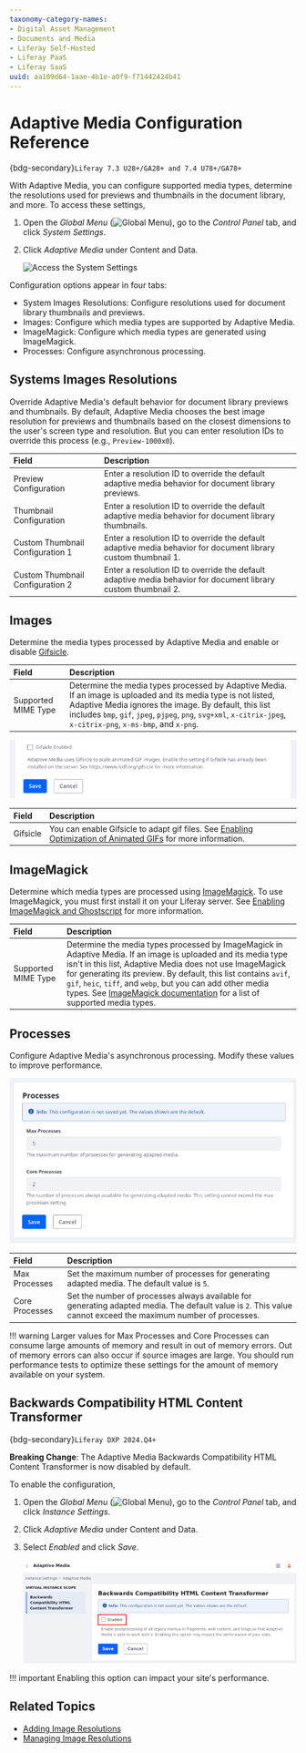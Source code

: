 ```yaml
---
taxonomy-category-names:
- Digital Asset Management
- Documents and Media
- Liferay Self-Hosted
- Liferay PaaS
- Liferay SaaS
uuid: aa109d64-1aae-4b1e-a0f9-f71442424b41
---
```


# Adaptive Media Configuration Reference

{bdg-secondary}`Liferay 7.3 U28+/GA28+ and 7.4 U78+/GA78+`

With Adaptive Media, you can configure supported media types, determine the resolutions used for previews and thumbnails in the document library, and more. To access these settings,

1. Open the *Global Menu* (![Global Menu](../../../../images/icon-applications-menu.png)), go to the *Control Panel* tab, and click *System Settings*.

1. Click *Adaptive Media* under Content and Data.

   ![Access the System Settings](./adaptive-media-configuration-reference/images/01.png)

Configuration options appear in four tabs:

- System Images Resolutions: Configure resolutions used for document library thumbnails and previews.
- Images: Configure which media types are supported by Adaptive Media.
- ImageMagick: Configure which media types are generated using ImageMagick.
- Processes: Configure asynchronous processing.

## Systems Images Resolutions

Override Adaptive Media's default behavior for document library previews and thumbnails. By default, Adaptive Media chooses the best image resolution for previews and thumbnails based on the closest dimensions to the user's screen type and resolution. But you can enter resolution IDs to override this process (e.g., `Preview-1000x0`).

| Field                            | Description                                                                                                    |
|:---------------------------------|:---------------------------------------------------------------------------------------------------------------|
| Preview Configuration            | Enter a resolution ID to override the default adaptive media behavior for document library previews.           |
| Thumbnail Configuration          | Enter a resolution ID to override the default adaptive media behavior for document library thumbnails.         |
| Custom Thumbnail Configuration 1 | Enter a resolution ID to override the default adaptive media behavior for document library custom thumbnail 1. |
| Custom Thumbnail Configuration 2 | Enter a resolution ID to override the default adaptive media behavior for document library custom thumbnail 2. |

## Images

Determine the media types processed by Adaptive Media and enable or disable [Gifsicle](https://www.lcdf.org/gifsicle/).

| Field               | Description                                                                                                                                                                                                                                                                                  |
|:--------------------|:---------------------------------------------------------------------------------------------------------------------------------------------------------------------------------------------------------------------------------------------------------------------------------------------|
| Supported MIME Type | Determine the media types processed by Adaptive Media. If an image is uploaded and its media type is not listed, Adaptive Media ignores the image. By default, this list includes `bmp`, `gif`, `jpeg`, `pjpeg`, `png`, `svg+xml`, `x-citrix-jpeg`, `x-citrix-png`, `x-ms-bmp`, and `x-png`. |

![Enable or disable Gifsicle.](./adaptive-media-configuration-reference/images/02.png)

| Field    | Description                                                                                                                                                            |
|:---------|:-----------------------------------------------------------------------------------------------------------------------------------------------------------------------|
| Gifsicle | You can enable Gifsicle to adapt gif files. See [Enabling Optimization of Animated GIFs](../../devops/enabling-optimization-of-animated-gifs.md) for more information. |

## ImageMagick

Determine which media types are processed using [ImageMagick](http://www.imagemagick.org). To use ImageMagick, you must first install it on your Liferay server. See [Enabling ImageMagick and Ghostscript](../../../../system-administration/using-the-server-administration-panel/configuring-external-services.md#enabling-imagemagick-and-ghostscript) for more information.

| Field               | Description                                                                                                                                                                                                                                                                                                           |
|:--------------------|:----------------------------------------------------------------------------------------------------------------------------------------------------------------------------------------------------------------------------------------------------------------------------------------------------------------------|
| Supported MIME Type | Determine the media types processed by ImageMagick in Adaptive Media. If an image is uploaded and its media type isn't in this list, Adaptive Media does not use ImageMagick for generating its preview. By default, this list contains  `avif`, `gif`, `heic`, `tiff`, and `webp`, but you can add other media types. See [ImageMagick documentation](https://imagemagick.org/script/formats.php) for a list of supported media types. |

## Processes

Configure Adaptive Media's asynchronous processing. Modify these values to improve performance.

![Configure Adaptive Media's image processing.](./adaptive-media-configuration-reference/images/03.png)

| Field          | Description                                                                                                                                                    |
|:---------------|:---------------------------------------------------------------------------------------------------------------------------------------------------------------|
| Max Processes  | Set the maximum number of processes for generating adapted media. The default value is `5`.                                                                    |
| Core Processes | Set the number of processes always available for generating adapted media. The default value is `2`. This value cannot exceed the maximum number of processes. |

!!! warning
    Larger values for Max Processes and Core Processes can consume large amounts of memory and result in out of memory errors. Out of memory errors can also occur if source images are large. You should run performance tests to optimize these settings for the amount of memory available on your system.

## Backwards Compatibility HTML Content Transformer

{bdg-secondary}`Liferay DXP 2024.Q4+`

**Breaking Change**: The Adaptive Media Backwards Compatibility HTML Content Transformer is now disabled by default.

To enable the configuration,

1. Open the *Global Menu* (![Global Menu](../../../../images/icon-applications-menu.png)), go to the *Control Panel* tab, and click *Instance Settings*.

1. Click *Adaptive Media* under Content and Data.

1. Select *Enabled* and click *Save*.

   ![Re-enable the Adaptive Media Backwards Compatibility HTML Content Transformer in Instance Settings.](./adaptive-media-configuration-reference/images/04.png)

!!! important
    Enabling this option can impact your site's performance.

## Related Topics

- [Adding Image Resolutions](./adding-image-resolutions.md)
- [Managing Image Resolutions](./managing-image-resolutions.md)
